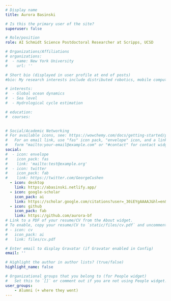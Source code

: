 ```yaml
---
# Display name
title: Aurora Basinski

# Is this the primary user of the site?
superuser: false

# Role/position
role: AI Schmidt Science Postdoctoral Researcher at Scripps, UCSD 

# Organizations/Affiliations
# organizations:
#  - name: New York University
#    url: ''

# Short bio (displayed in user profile at end of posts)
#bio: My research interests include distributed robotics, mobile computing and programmable matter.

# interests:
#  - Global ocean dynamics
#  - Sea level
#  - Hydrological cycle estimation

# education:
#  courses:
    

# Social/Academic Networking
# For available icons, see: https://wowchemy.com/docs/getting-started/page-builder/#icons
#   For an email link, use "fas" icon pack, "envelope" icon, and a link in the
#   form "mailto:your-email@example.com" or "#contact" for contact widget.
social:
#  - icon: envelope
#    icon_pack: fas
#    link: 'mailto:test@example.org'
#  - icon: twitter
#    icon_pack: fab
#    link: https://twitter.com/GeorgeCushen
  - icon: desktop
    link: https://abasinski.netlify.app/
  - icon: google-scholar
    icon_pack: ai
    link: https://scholar.google.com/citations?user=_30iEYgAAAAJ&hl=en&oi=ao
  - icon: github
    icon_pack: fab
    link: https://github.com/aurora-bf
# Link to a PDF of your resume/CV from the About widget.
# To enable, copy your resume/CV to `static/files/cv.pdf` and uncomment the lines below.
# - icon: cv
#   icon_pack: ai
#   link: files/cv.pdf

# Enter email to display Gravatar (if Gravatar enabled in Config)
email: ''

# Highlight the author in author lists? (true/false)
highlight_name: false

# Organizational groups that you belong to (for People widget)
#   Set this to `[]` or comment out if you are not using People widget.
user_groups:
    - Alumni (+ where they went)
---
```


